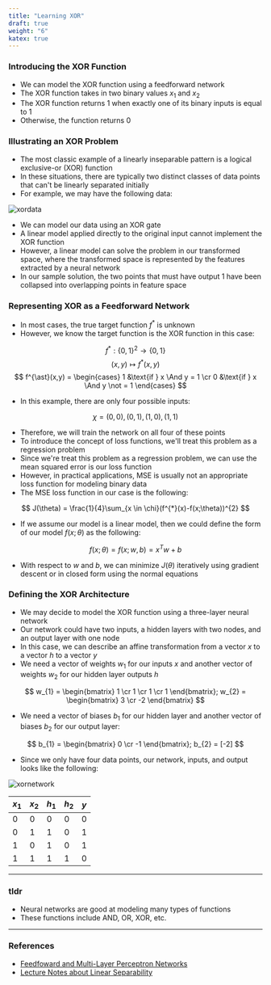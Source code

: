 ```yaml
---
title: "Learning XOR"
draft: true
weight: "6"
katex: true
---
```


### Introducing the XOR Function
- We can model the XOR function using a feedforward network
- The XOR function takes in two binary values $x_{1}$ and $x_{2}$
- The XOR function returns $1$ when exactly one of its binary inputs is equal to $1$
- Otherwise, the function returns $0$

### Illustrating an XOR Problem
- The most classic example of a linearly inseparable pattern is a logical exclusive-or (XOR) function
- In these situations, there are typically two distinct classes of data points that can't be linearly separated initially
- For example, we may have the following data:

![xordata](/img/xordata.svg)

- We can model our data using an XOR gate
- A linear model applied directly to the original input cannot implement the XOR function
- However, a linear model can solve the problem in our transformed space, where the transformed space is represented by the features extracted by a neural network
- In our sample solution, the two points that must have output 1 have been collapsed into overlapping points in feature space

### Representing XOR as a Feedforward Network
- In most cases, the true target function $f^{*}$ is unknown
- However, we know the target function is the XOR function in this case:

$$ f^{*} : \lbrace 0,1 \rbrace^{2} \to \lbrace 0,1 \rbrace $$
$$ (x,y) \mapsto f^{\ast}(x,y) $$
$$ f^{\ast}(x,y) = \begin{cases} 1 &\text{if } x \And y = 1 \cr 0 &\text{if } x \And y \not = 1 \end{cases} $$

- In this example, there are only four possible inputs:

$$ \chi = {(0,0), (0,1), (1,0), (1,1)} $$

- Therefore, we will train the network on all four of these points
- To introduce the concept of loss functions, we'll treat this problem as a regression problem
- Since we're treat this problem as a regression problem, we can use the mean squared error is our loss function
- However, in practical applications, MSE is usually not an appropriate loss function for modeling binary data
- The MSE loss function in our case is the following:

$$ J(\theta) = \frac{1}{4}\sum_{x \in \chi}(f^{*}(x)-f(x;\theta))^{2} $$

- If we assume our model is a linear model, then we could define the form of our model $f(x;\theta)$ as the following:

$$ f(x;\theta) = f(x;w,b) = x^{T}w + b $$

- With respect to $w$ and $b$, we can minimize $J(\theta)$ iteratively using gradient descent or in closed form using the normal equations

### Defining the XOR Architecture
- We may decide to model the XOR function using a three-layer neural network
- Our network could have two inputs, a hidden layers with two nodes, and an output layer with one node
- In this case, we can describe an affine transformation from a vector $x$ to a vector $h$ to a vector $y$
- We need a vector of weights $w_{1}$ for our inputs $x$ and another vector of weights $w_{2}$ for our hidden layer outputs $h$

$$ w_{1} = \begin{bmatrix} 1 \cr 1 \cr 1 \cr 1 \end{bmatrix}; w_{2} = \begin{bmatrix} 3 \cr -2 \end{bmatrix} $$

- We need a vector of biases $b_{1}$ for our hidden layer and another vector of biases $b_{2}$ for our output layer:

$$ b_{1} = \begin{bmatrix} 0 \cr -1 \end{bmatrix}; b_{2} = [-2] $$

- Since we only have four data points, our network, inputs, and output looks like the following:

![xornetwork](/img/xormodel.svg)

| $x_{1}$ | $x_{2}$ | $h_{1}$ | $h_{2}$ | $y$ |
| ------- | ------- | ------- | ------- | --- |
| 0       | 0       | 0       | 0       | 0   |
| 0       | 1       | 1       | 0       | 1   |
| 1       | 0       | 1       | 0       | 1   |
| 1       | 1       | 1       | 1       | 0   |

---

### tldr
- Neural networks are good at modeling many types of functions
- These functions include AND, OR, XOR, etc.

---

### References
- [Feedfoward and Multi-Layer Perceptron Networks](http://www.deeplearningbook.org/contents/mlp.html)
- [Lecture Notes about Linear Separability](http://www.ece.utep.edu/research/webfuzzy/docs/kk-thesis/kk-thesis-html/node19.html)
